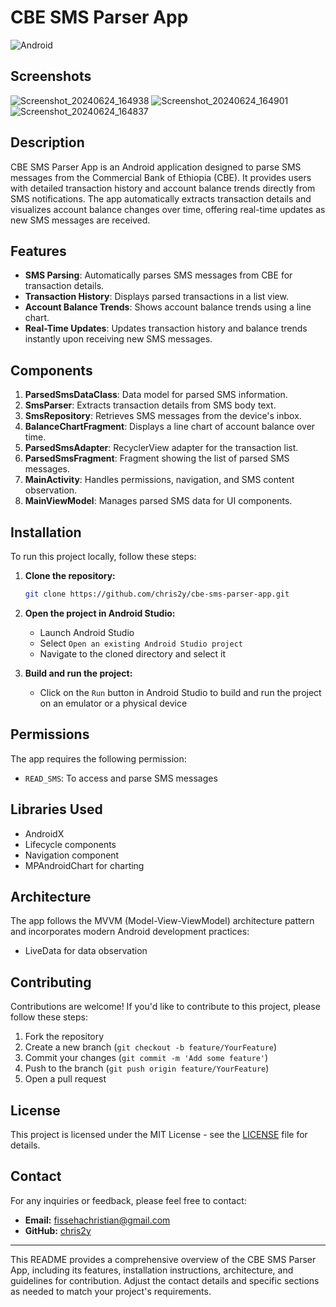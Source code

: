 # CBE SMS Parser App

![Android](https://img.shields.io/badge/Android-3DDC84?style=for-the-badge&logo=android&logoColor=white)

## Screenshots

![Screenshot_20240624_164938](https://github.com/chris2y/CBE-Ephone/assets/105220772/ef6a79d4-549c-4f7c-803e-bb7000180247)
![Screenshot_20240624_164901](https://github.com/chris2y/CBE-Ephone/assets/105220772/8c506328-a08f-4981-99f6-a8821992d1d1)
![Screenshot_20240624_164837](https://github.com/chris2y/CBE-Ephone/assets/105220772/9b5c8c03-ff46-42e3-82f4-c321336ec244)


## Description

CBE SMS Parser App is an Android application designed to parse SMS messages from the Commercial Bank of Ethiopia (CBE). It provides users with detailed transaction history and account balance trends directly from SMS notifications. The app automatically extracts transaction details and visualizes account balance changes over time, offering real-time updates as new SMS messages are received.

## Features

- **SMS Parsing**: Automatically parses SMS messages from CBE for transaction details.
- **Transaction History**: Displays parsed transactions in a list view.
- **Account Balance Trends**: Shows account balance trends using a line chart.
- **Real-Time Updates**: Updates transaction history and balance trends instantly upon receiving new SMS messages.

## Components

1. **ParsedSmsDataClass**: Data model for parsed SMS information.
2. **SmsParser**: Extracts transaction details from SMS body text.
3. **SmsRepository**: Retrieves SMS messages from the device's inbox.
4. **BalanceChartFragment**: Displays a line chart of account balance over time.
5. **ParsedSmsAdapter**: RecyclerView adapter for the transaction list.
6. **ParsedSmsFragment**: Fragment showing the list of parsed SMS messages.
7. **MainActivity**: Handles permissions, navigation, and SMS content observation.
8. **MainViewModel**: Manages parsed SMS data for UI components.

## Installation

To run this project locally, follow these steps:

1. **Clone the repository:**

    ```bash
    git clone https://github.com/chris2y/cbe-sms-parser-app.git
    ```

2. **Open the project in Android Studio:**

    - Launch Android Studio
    - Select `Open an existing Android Studio project`
    - Navigate to the cloned directory and select it

3. **Build and run the project:**

    - Click on the `Run` button in Android Studio to build and run the project on an emulator or a physical device

## Permissions

The app requires the following permission:
- `READ_SMS`: To access and parse SMS messages

## Libraries Used

- AndroidX
- Lifecycle components
- Navigation component
- MPAndroidChart for charting

## Architecture

The app follows the MVVM (Model-View-ViewModel) architecture pattern and incorporates modern Android development practices:
- LiveData for data observation
  
## Contributing

Contributions are welcome! If you'd like to contribute to this project, please follow these steps:

1. Fork the repository
2. Create a new branch (`git checkout -b feature/YourFeature`)
3. Commit your changes (`git commit -m 'Add some feature'`)
4. Push to the branch (`git push origin feature/YourFeature`)
5. Open a pull request

## License

This project is licensed under the MIT License - see the [LICENSE](LICENSE) file for details.

## Contact

For any inquiries or feedback, please feel free to contact:

- **Email:** fissehachristian@gmail.com
- **GitHub:** [chris2y](https://github.com/chris2y)

---

This README provides a comprehensive overview of the CBE SMS Parser App, including its features, installation instructions, architecture, and guidelines for contribution. Adjust the contact details and specific sections as needed to match your project's requirements.
